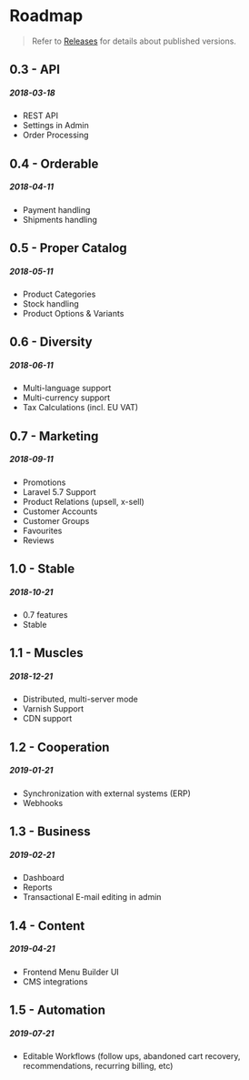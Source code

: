 # Roadmap

> Refer to [Releases](releases.md) for details about published versions.

## 0.3 - API
##### 2018-03-18

- REST API
- Settings in Admin
- Order Processing

## 0.4 - Orderable
##### 2018-04-11

- Payment handling
- Shipments handling

## 0.5 - Proper Catalog
##### 2018-05-11

- Product Categories
- Stock handling
- Product Options & Variants

## 0.6 - Diversity
##### 2018-06-11

- Multi-language support
- Multi-currency support
- Tax Calculations (incl. EU VAT)

## 0.7 - Marketing
##### 2018-09-11

- Promotions
- Laravel 5.7 Support
- Product Relations (upsell, x-sell)
- Customer Accounts
- Customer Groups
- Favourites
- Reviews

## 1.0 - Stable
##### 2018-10-21

- 0.7 features
- Stable

## 1.1 - Muscles
##### 2018-12-21

- Distributed, multi-server mode
- Varnish Support
- CDN support

## 1.2 - Cooperation
##### 2019-01-21

- Synchronization with external systems (ERP)
- Webhooks

## 1.3 - Business
##### 2019-02-21

- Dashboard
- Reports
- Transactional E-mail editing in admin

## 1.4 - Content
##### 2019-04-21

- Frontend Menu Builder UI
- CMS integrations

## 1.5 - Automation
##### 2019-07-21

- Editable Workflows (follow ups, abandoned cart recovery,
  recommendations, recurring billing, etc)
